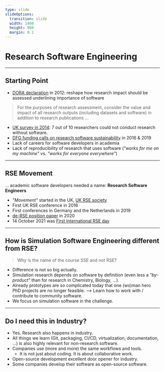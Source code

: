```yaml
---
type: slide
slideOptions:
  transition: slide
  width: 1400
  height: 900
  margin: 0.1
---
```


<style>
  .reveal strong {
	font-weight: bold;
    color: orange;
  }
  .reveal p {
    text-align: left;
  }
  .reveal section h1 {
    color: orange;
  }
  .reveal section h2 {
    color: orange;
  }
</style>

# Research Software Engineering

---

## Starting Point

* [DORA declaration](https://sfdora.org/) in 2012: reshape how research impact should be assessed underlining importance of software

> For the purposes of research assessment, consider the value and impact of all research outputs (including datasets and software) in addition to research publications ...

* [UK survey in 2014](https://zenodo.org/record/1183562): 7 out of 10 researchers could not conduct research without software.
* [DFG funding calls on research software sustainability](https://www.dfg.de/en/research_funding/programmes/infrastructure/lis/funding_opportunities/call_proposal_software/) in 2016 & 2019
* Lack of careers for software developers in academia
* Lack of reproducibility of research that uses software (*"works for me on my machine"* vs. *"works for everyone everywhere"*)

---

## RSE Movement

... academic software developers needed a name:
**Research Software Engineers**

* *"Movement"* started in the UK, [UK RSE society](https://society-rse.org/)
* First UK RSE conference in 2016
* First conferences in Germany and the Netherlands in 2019
* [de-RSE position paper](https://f1000research.com/articles/9-295/v2) in 2020
* 14 October 2021 was [First International RSE day](https://researchsoftware.org/2021/07/29/International-RSE-day.html)

---

## How is Simulation Software Engineering different from RSE?

> Why is the name of the course SSE and not RSE?

* Difference is not so big actually.
* Simulation research depends on software by definition (even less a *"by-product"* than for research in Chemistry, Biology, ...).
* Already prototypes are so complicated today that one (wo)man hero PhD projects are no longer feasible. --> Learn how to work with / contribute to community software.
* We focus on simulation software in the challenge.

---

## Do I need this in Industry?

* Yes. Research also happens in industry.
* All things we learn (Git, packaging, CI/CD, virtualization, documentation, ...) is also highly relevant for non-research software.
* Companies use (more and more) the same workflows and tools.
  * It is not just about coding. It is about collaborative work.
* Open-source development excellent door opener for industry.
* Some companies develop their software as open-source software.


